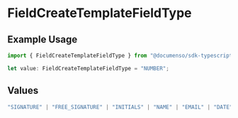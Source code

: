 # FieldCreateTemplateFieldType

## Example Usage

```typescript
import { FieldCreateTemplateFieldType } from "@documenso/sdk-typescript/models/operations";

let value: FieldCreateTemplateFieldType = "NUMBER";
```

## Values

```typescript
"SIGNATURE" | "FREE_SIGNATURE" | "INITIALS" | "NAME" | "EMAIL" | "DATE" | "TEXT" | "NUMBER" | "RADIO" | "CHECKBOX" | "DROPDOWN"
```